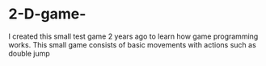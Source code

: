 # 2-D-game-
I created this small test game 2 years ago to learn how game programming works.
This small game consists of basic movements with actions such as double jump 
